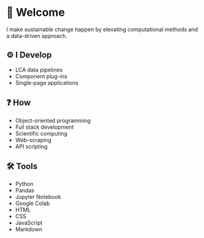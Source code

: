 # :wave: Welcome
I make sustainable change happen by elevating computational methods and a data-driven approach.

## :gear: I Develop 
- LCA data pipelines
- Component plug-ins
- Single-page applications

## :question: How
- Object-oriented programming 
- Full stack development
- Scientific computing
- Web-scraping
- API scripting

## :hammer_and_wrench: Tools
- Python
- Pandas
- Jupyter Notebook
- Google Colab
- HTML
- CSS
- JavaScript
- Markdown
